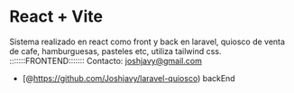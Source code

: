 # React + Vite

Sistema realizado en react como front y back en laravel, quiosco de venta de cafe, hamburguesas, pasteles etc, utiliza tailwind css.
:::::::FRONTEND:::::::
Contacto: joshjavy@gmail.com
- [@https://github.com/Joshjavy/laravel-quiosco) backEnd

